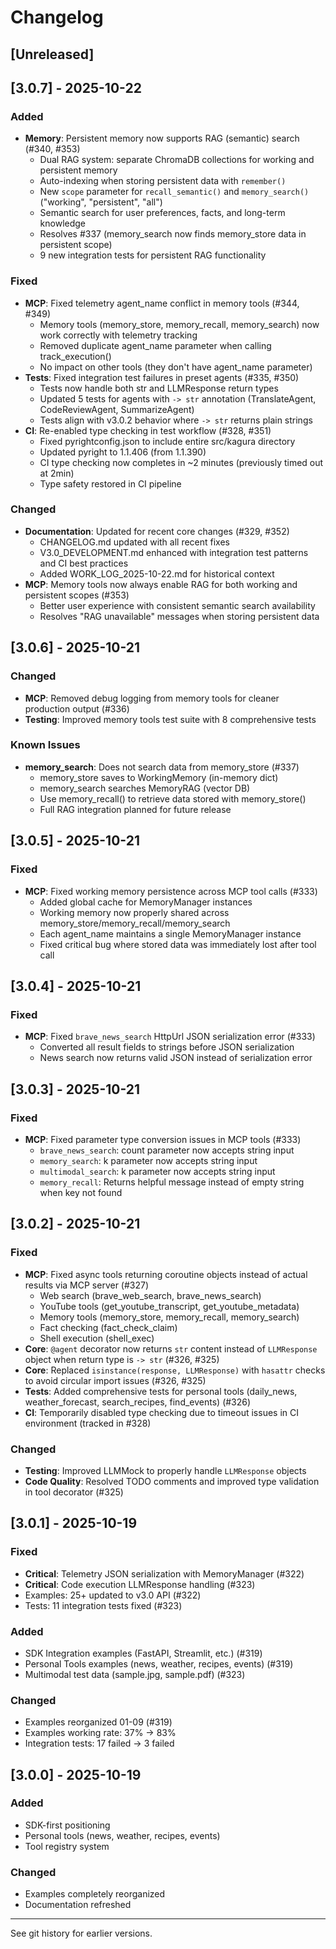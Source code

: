 # Changelog

## [Unreleased]

## [3.0.7] - 2025-10-22

### Added
- **Memory**: Persistent memory now supports RAG (semantic) search (#340, #353)
  - Dual RAG system: separate ChromaDB collections for working and persistent memory
  - Auto-indexing when storing persistent data with `remember()`
  - New `scope` parameter for `recall_semantic()` and `memory_search()` ("working", "persistent", "all")
  - Semantic search for user preferences, facts, and long-term knowledge
  - Resolves #337 (memory_search now finds memory_store data in persistent scope)
  - 9 new integration tests for persistent RAG functionality

### Fixed
- **MCP**: Fixed telemetry agent_name conflict in memory tools (#344, #349)
  - Memory tools (memory_store, memory_recall, memory_search) now work correctly with telemetry tracking
  - Removed duplicate agent_name parameter when calling track_execution()
  - No impact on other tools (they don't have agent_name parameter)
- **Tests**: Fixed integration test failures in preset agents (#335, #350)
  - Tests now handle both str and LLMResponse return types
  - Updated 5 tests for agents with `-> str` annotation (TranslateAgent, CodeReviewAgent, SummarizeAgent)
  - Tests align with v3.0.2 behavior where `-> str` returns plain strings
- **CI**: Re-enabled type checking in test workflow (#328, #351)
  - Fixed pyrightconfig.json to include entire src/kagura directory
  - Updated pyright to 1.1.406 (from 1.1.390)
  - CI type checking now completes in ~2 minutes (previously timed out at 2min)
  - Type safety restored in CI pipeline

### Changed
- **Documentation**: Updated for recent core changes (#329, #352)
  - CHANGELOG.md updated with all recent fixes
  - V3.0_DEVELOPMENT.md enhanced with integration test patterns and CI best practices
  - Added WORK_LOG_2025-10-22.md for historical context
- **MCP**: Memory tools now always enable RAG for both working and persistent scopes (#353)
  - Better user experience with consistent semantic search availability
  - Resolves "RAG unavailable" messages when storing persistent data

## [3.0.6] - 2025-10-21

### Changed
- **MCP**: Removed debug logging from memory tools for cleaner production output (#336)
- **Testing**: Improved memory tools test suite with 8 comprehensive tests

### Known Issues
- **memory_search**: Does not search data from memory_store (#337)
  - memory_store saves to WorkingMemory (in-memory dict)
  - memory_search searches MemoryRAG (vector DB)
  - Use memory_recall() to retrieve data stored with memory_store()
  - Full RAG integration planned for future release

## [3.0.5] - 2025-10-21

### Fixed
- **MCP**: Fixed working memory persistence across MCP tool calls (#333)
  - Added global cache for MemoryManager instances
  - Working memory now properly shared across memory_store/memory_recall/memory_search
  - Each agent_name maintains a single MemoryManager instance
  - Fixed critical bug where stored data was immediately lost after tool call

## [3.0.4] - 2025-10-21

### Fixed
- **MCP**: Fixed `brave_news_search` HttpUrl JSON serialization error (#333)
  - Converted all result fields to strings before JSON serialization
  - News search now returns valid JSON instead of serialization error

## [3.0.3] - 2025-10-21

### Fixed
- **MCP**: Fixed parameter type conversion issues in MCP tools (#333)
  - `brave_news_search`: count parameter now accepts string input
  - `memory_search`: k parameter now accepts string input
  - `multimodal_search`: k parameter now accepts string input
  - `memory_recall`: Returns helpful message instead of empty string when key not found

## [3.0.2] - 2025-10-21

### Fixed
- **MCP**: Fixed async tools returning coroutine objects instead of actual results via MCP server (#327)
  - Web search (brave_web_search, brave_news_search)
  - YouTube tools (get_youtube_transcript, get_youtube_metadata)
  - Memory tools (memory_store, memory_recall, memory_search)
  - Fact checking (fact_check_claim)
  - Shell execution (shell_exec)
- **Core**: `@agent` decorator now returns `str` content instead of `LLMResponse` object when return type is `-> str` (#326, #325)
- **Core**: Replaced `isinstance(response, LLMResponse)` with `hasattr` checks to avoid circular import issues (#326, #325)
- **Tests**: Added comprehensive tests for personal tools (daily_news, weather_forecast, search_recipes, find_events) (#326)
- **CI**: Temporarily disabled type checking due to timeout issues in CI environment (tracked in #328)

### Changed
- **Testing**: Improved LLMMock to properly handle `LLMResponse` objects
- **Code Quality**: Resolved TODO comments and improved type validation in tool decorator (#325)

## [3.0.1] - 2025-10-19

### Fixed
- **Critical**: Telemetry JSON serialization with MemoryManager (#322)
- **Critical**: Code execution LLMResponse handling (#323)
- Examples: 25+ updated to v3.0 API (#322)
- Tests: 11 integration tests fixed (#323)

### Added
- SDK Integration examples (FastAPI, Streamlit, etc.) (#319)
- Personal Tools examples (news, weather, recipes, events) (#319)
- Multimodal test data (sample.jpg, sample.pdf) (#323)

### Changed
- Examples reorganized 01-09 (#319)
- Examples working rate: 37% → 83%
- Integration tests: 17 failed → 3 failed

## [3.0.0] - 2025-10-19

### Added
- SDK-first positioning
- Personal tools (news, weather, recipes, events)
- Tool registry system

### Changed
- Examples completely reorganized
- Documentation refreshed

---

See git history for earlier versions.
